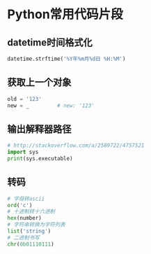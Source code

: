 Python常用代码片段
================



datetime时间格式化
----------------

``` python
datetime.strftime('%Y年%m月%d日 %H:%M')
```

获取上一个对象
-----------

``` python
old = '123'
new = _         # new: '123'
```

输出解释器路径
---

``` python
# http://stackoverflow.com/a/2589722/4757521
import sys
print(sys.executable)
```

转码
----
``` python
# 字母转ascii
ord('c')
# 十进制转十六进制
hex(number)
# 字符串转换为字符列表
list('string')
# 二进制书写
chr(0b01110111)
```
